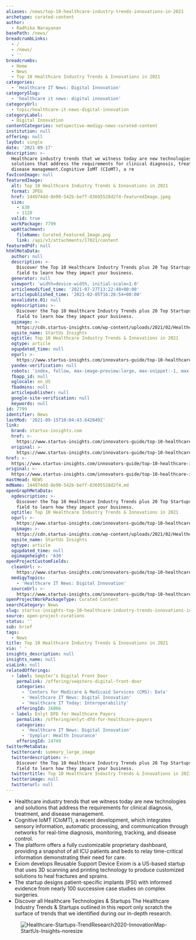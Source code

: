 ```yaml
---
aliases: /news/top-10-healthcare-industry-trends-innovations-in-2021
archetype: curated-content
author:
  - Radhika Narayanan
basePath: /news/
breadcrumbLinks:
  - /
  - /news/
  - ''
breadcrumbs:
  - Home
  - News
  - Top 10 Healthcare Industry Trends & Innovations in 2021
categories:
  - 'Healthcare IT News: Digital Innovation'
categorySlug:
  - 'healthcare it news: digital innovation'
categoryUrl:
  - topic/healthcare-it-news-digital-innovation
categoryLabel:
  - Digital Innovation
contentCategories: netspective-medigy-news-curated-content
institution: null
offering: null
layOut: single
date: '2021-09-17'
description: >-
  Healthcare industry trends that we witness today are new technologies and
  solutions that address the requirements for clinical diagnosis, treatment, and
  disease management.Cognitive IoMT (CIoMT), a re
favIconImage: null
featuredImage:
  alt: Top 10 Healthcare Industry Trends & Innovations in 2021
  format: JPEG
  href: 144974dd-8e90-542b-beff-83695528d2f4-featuredImage.jpeg
  size:
    - 630
    - 1120
  valid: true
  workPackage: 7799
  wpAttachment:
    fileName: Curated_Featured_Image.png
    link: /api/v3/attachments/17021/content
featuredPdf: null
htmlMetaData:
  author: null
  description: >-
    Discover the Top 10 Healthcare Industry Trends plus 20 Top Startups in the
    field to learn how they impact your business.
  generator: null
  viewport: 'width=device-width, initial-scale=1.0'
  articlemodified_time: '2021-07-27T13:22:48+00:00'
  articlepublished_time: '2021-02-05T16:28:54+00:00'
  msvalidate.01: null
  ogdescription: >-
    Discover the Top 10 Healthcare Industry Trends plus 20 Top Startups in the
    field to learn how they impact your business.
  ogimage: >-
    https://cdn.startus-insights.com/wp-content/uploads/2021/02/Healthcare-Startups-TrendResearch2020-SharedImg-StartUs-Insights-noresize.png
  ogsite_name: StartUs Insights
  ogtitle: Top 10 Healthcare Industry Trends & Innovations in 2021
  ogtype: article
  ogupdated_time: null
  ogurl: >-
    https://www.startus-insights.com/innovators-guide/top-10-healthcare-industry-trends-innovations-in-2021/
  yandex-verification: null
  robots: 'index, follow, max-image-preview:large, max-snippet:-1, max-video-preview:-1'
  fbapp_id: null
  oglocale: en_US
  fbadmins: null
  articlepublisher: null
  google-site-verification: null
  keywords: null
id: 7799
identifier: News
lastMod: '2021-09-15T10:04:43.642049Z'
link:
  brand: startus-insights.com
  href: >-
    https://www.startus-insights.com/innovators-guide/top-10-healthcare-industry-trends-innovations-in-2021/
  original: >-
    https://www.startus-insights.com/innovators-guide/top-10-healthcare-industry-trends-innovations-in-2021/
href: >-
  https://www.startus-insights.com/innovators-guide/top-10-healthcare-industry-trends-innovations-in-2021/
original: >-
  https://www.startus-insights.com/innovators-guide/top-10-healthcare-industry-trends-innovations-in-2021/
mastHead: NEWS
mdName: 144974dd-8e90-542b-beff-83695528d2f4.md
openGraphMetaData:
  ogdescription: >-
    Discover the Top 10 Healthcare Industry Trends plus 20 Top Startups in the
    field to learn how they impact your business.
  ogtitle: Top 10 Healthcare Industry Trends & Innovations in 2021
  ogurl: >-
    https://www.startus-insights.com/innovators-guide/top-10-healthcare-industry-trends-innovations-in-2021/
  ogimage: >-
    https://cdn.startus-insights.com/wp-content/uploads/2021/02/Healthcare-Startups-TrendResearch2020-SharedImg-StartUs-Insights-noresize.png
  ogsite_name: StartUs Insights
  ogtype: article
  ogupdated_time: null
  ogimageheight: '630'
openProjectCustomFields:
  cleanUrl: >-
    https://www.startus-insights.com/innovators-guide/top-10-healthcare-industry-trends-innovations-in-2021/
  medigyTopics:
    - 'Healthcare IT News: Digital Innovation'
  sourceUrl: >-
    https://www.startus-insights.com/innovators-guide/top-10-healthcare-industry-trends-innovations-in-2021/
openProjectWorkPackageType: Curated Content
searchCategory: News
slug: startus-insights-top-10-healthcare-industry-trends-innovations-in-2021
source: open-project-curations
status: ''
sub: brief
tags:
  - News
title: Top 10 Healthcare Industry Trends & Innovations in 2021
via: ' '
insights_description: null
insights_name: null
viaLink: null
relatedOfferings:
  - label: Seqster's Digital Front Door
    permalink: /offering/seqsters-digital-front-door
    categories:
      - 'Centers for Medicare & Medicaid Services (CMS): Data'
      - 'Healthcare IT News: Digital Innovation'
      - 'Healthcare IT Today: Interoperability'
    offeringId: 16066
  - label: Enlyt DFD for Healthcare Payers
    permalink: /offering/enlyt-dfd-for-healthcare-payers
    categories:
      - 'Healthcare IT News: Digital Innovation'
      - 'Symplur: Health Insurance'
    offeringId: 14749
twitterMetaData:
  twittercard: summary_large_image
  twitterdescription: >-
    Discover the Top 10 Healthcare Industry Trends plus 20 Top Startups in the
    field to learn how they impact your business.
  twittertitle: Top 10 Healthcare Industry Trends & Innovations in 2021
  twitterimage: null
  twitterurl: null
---
```

<ul><li>Healthcare industry trends that we witness today are new technologies and solutions that address the requirements for clinical diagnosis, treatment, and disease management.</li><li>Cognitive IoMT (CIoMT), a recent development, which integrates sensory information, automatic processing, and communication through networks for real-time diagnosis, monitoring, tracking, and disease control.</li><li>The platform offers a fully customizable proprietary dashboard, providing a snapshot of all ICU patients and beds to relay time-critical information demonstrating their need for care.</li><li>Exiom develops Reusable Support Device Exiom is a US-based startup that uses 3D scanning and printing technology to produce customized solutions to heal fractures and sprains.</li><li>The startup designs patient-specific implants (PSI) with informed evidence from nearly 100 successive case studies on complex surgeries.</li><li>Discover all Healthcare Technologies &amp; Startups The Healthcare Industry Trends &amp; Startups outlined in this report only scratch the surface of trends that we identified during our in-depth research.</li></ul><figure class="image"><img src="https://cdn.startus-insights.com/wp-content/uploads/2021/02/Healthcare-Startups-TrendResearch2020-InnovationMap-StartUs-Insights-noresize.png" alt="Healthcare-Startups-TrendResearch2020-InnovationMap-StartUs-Insights-noresize"></figure>